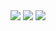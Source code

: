 <img src="https://resimyukle.io/uploadyeri/QlLrZE1M_Ekran%20Resmi%202022-07-14%2014.27.59.png" width="auto">
<img src="https://resimyukle.io/uploadyeri/EoSJO0zM_Ekran%20Resmi%202022-07-13%2018.28.27.png" width="auto">
<img src="https://resimyukle.io/uploadyeri/Jyg7C5WI_Ekran%20Resmi%202022-07-13%2021.45.42.png" width="auto">

